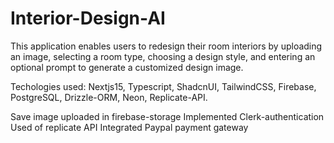 # Interior-Design-AI
This application enables users to redesign their room interiors by uploading an image, selecting a room type, choosing a design style, and entering an optional prompt to generate a customized design image.

Techologies used: Nextjs15, Typescript, ShadcnUI, TailwindCSS, Firebase, PostgreSQL, Drizzle-ORM, Neon, Replicate-API.

Save image uploaded in firebase-storage
Implemented Clerk-authentication
Used of replicate API
Integrated Paypal payment gateway
